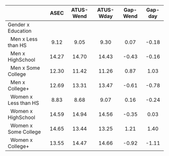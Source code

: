 
|                      |         ASEC |    ATUS-Wend |    ATUS-Wday |     Gap-Wend |      Gap-day |
| -------------------- | :----------: | :----------: | :----------: | :----------: | :----------: |
| Gender x Education   |              |              |              |              |              |
| &nbsp;&nbsp;Men x Less than HS |         9.12 |         9.05 |         9.30 |         0.07 |        -0.18 |
| &nbsp;&nbsp;Men x HighSchool |        14.27 |        14.70 |        14.43 |        -0.43 |        -0.16 |
| &nbsp;&nbsp;Men x Some College |        12.30 |        11.42 |        11.26 |         0.87 |         1.03 |
| &nbsp;&nbsp;Men x College+ |        12.69 |        13.31 |        13.47 |        -0.61 |        -0.78 |
| &nbsp;&nbsp;Women x Less than HS |         8.83 |         8.68 |         9.07 |         0.16 |        -0.24 |
| &nbsp;&nbsp;Women x HighSchool |        14.59 |        14.94 |        14.56 |        -0.35 |         0.03 |
| &nbsp;&nbsp;Women x Some College |        14.65 |        13.44 |        13.25 |         1.21 |         1.40 |
| &nbsp;&nbsp;Women x College+ |        13.55 |        14.47 |        14.66 |        -0.92 |        -1.11 |

